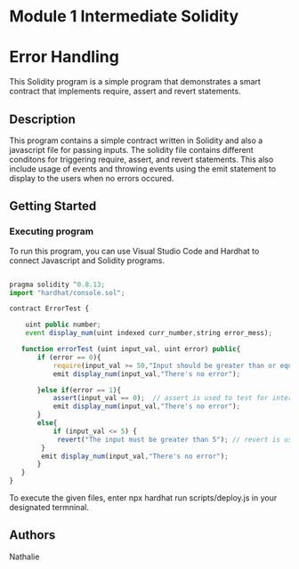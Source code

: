 # Module 1 Intermediate Solidity
# Error Handling

This Solidity program is a simple program that demonstrates a smart contract that implements require, assert and revert statements.

## Description

This program contains a simple contract written in Solidity and also a javascript file for passing inputs. The solidity file contains different conditons for triggering require, assert, and revert statements. This also include usage of events and throwing events using the emit statement to display to the users when no errors occured.

## Getting Started

### Executing program

To run this program, you can use Visual Studio Code and Hardhat to connect Javascript and Solidity programs.


```javascript

pragma solidity ^0.8.13;
import "hardhat/console.sol";

contract ErrorTest {

    uint public number;
    event display_num(uint indexed curr_number,string error_mess);

   function errorTest (uint input_val, uint error) public{
       if (error == 0){
           require(input_val >= 50,"Input should be greater than or equal to 50"); // require is usually used to validate inputs, conditions, and return values
           emit display_num(input_val,"There's no error");

       }else if(error == 1){
           assert(input_val == 0);  // assert is used to test for internal errors and to check invariants
           emit display_num(input_val,"There's no error");
       }
       else{
           if (input_val <= 5) {
            revert("The input must be greater than 5"); // revert is used to flag an error and revert the current call
        }
        emit display_num(input_val,"There's no error");
       }
   } 
}

```
To execute the given files, enter npx hardhat run scripts/deploy.js in your designated termninal.

## Authors

Nathalie



